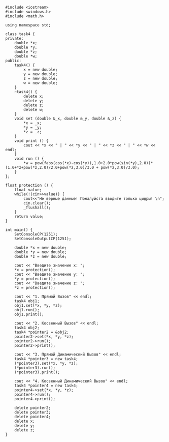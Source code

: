 ﻿```
#include <iostream>
#include <windows.h>
#include <math.h>

using namespace std;

class task4 {
private: 
	double *x;
	double *y;
	double *z;
	double *w;
public:
	task4() {
		x = new double; 
		y = new double; 
		z = new double; 
		w = new double; 
	}
	~task4() {
		delete x; 
		delete y; 
		delete z; 
		delete w; 
	}
	void set (double &_x, double &_y, double &_z) { 
		*x = _x;
		*y = _y;
		*z = _z;
	}
	void print () { 
		cout << *x << " | " << *y << " | " << *z << " | " << *w << endl;
	}
	void run () { 
		*w = pow(fabs(cos(*x)-cos(*y)),1.0+2.0*pow(sin(*y),2.0))*(1.0+*z+pow(*z,2.0)/2.0+pow(*z,3.0)/3.0 + pow(*z,3.0)/3.0);
	}	
};

float protection () {
	float value;
	while(!(cin>>value)) {
		cout<<"Не верные данные! Пожалуйста вводите только цифры! \n";
		cin.clear();
		_flushall();
	}
	return value;
}

int main() {
	SetConsoleCP(1251);
	SetConsoleOutputCP(1251);
	
	double *x = new double; 
	double *y = new double; 
	double *z = new double; 
	
	cout << "Введите значение x: ";
	*x = protection();
	cout << "Введите значение y: ";
	*y = protection();
	cout << "Введите значение z: ";
	*z = protection();
	
	cout << "1. Прямой Вызов" << endl;
	task4 obj1; 							
	obj1.set(*x, *y, *z); 					
	obj1.run(); 							
	obj1.print(); 							
	
	cout << "2. Косвенный Вызов" << endl;
	task4 obj2;								
	task4 *pointer2 = &obj2;				
	pointer2->set(*x, *y, *z); 				
	pointer2->run();						
	pointer2->print();						
	
	cout << "3. Прямой Динамический Вызов" << endl;
	task4 *pointer3 = new task4;			
	(*pointer3).set(*x, *y, *z); 			
	(*pointer3).run();						
	(*pointer3).print();					
	
	cout << "4. Косвенный Динамический Вызов" << endl;
	task4 *pointer4 = new task4;			
	pointer4->set(*x, *y, *z); 				
	pointer4->run();						
	pointer4->print();						
	
	delete pointer2;
	delete pointer3;
	delete pointer4;
	delete x;
	delete y;
	delete z;
}

```
